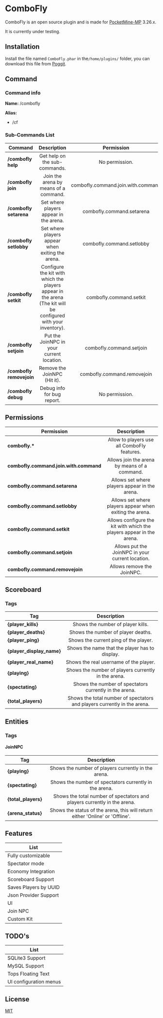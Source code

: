 # ComboFly

ComboFly is an open source plugin and is made for [PocketMine-MP](https://github.com/pmmp/PocketMine-MP) 3.26.x.

It is currently under testing.

## Installation

Install the file named `ComboFly.phar` in the`/home/plugins/` folder, you can download this file from [Poggit](https://poggit.pmmp.io/plugins).

## Command

### Command info

**Name:** /combofly

**Alias:**

- /cf

### Sub-Commands List

| Command | Description | Permission |
|-|:-:|:-:|
| **/combofly help** | Get help on the sub-commands. | No permission. |
| **/combofly join** | Join the arena by means of a command. | combofly.command.join.with.command |
| **/combofly setarena** | Set where players appear in the arena. | combofly.command.setarena |
| **/combofly setlobby** | Set where players appear when exiting the arena. | combofly.command.setlobby |
| **/combofly setkit** | Configure the kit with which the players appear in the arena (The kit will be configured with your inventory). | combofly.command.setkit |
| **/combofly setjoin** | Put the JoinNPC in your current location. | combofly.command.setjoin |
| **/combofly removejoin** | Remove the JoinNPC (Hit it). | combofly.command.removejoin |
| **/combofly debug** | Debug info for bug report. | No permission. |

## Permissions

| Permission | Description |
|-|:-:|
| **combofly.\*** | Allow to players use all ComboFly features. |
| **combofly.command.join.with.command** | Allows join the arena by means of a command. |
| **combofly.command.setarena** | Allows set where players appear in the arena. |
| **combofly.command.setlobby** | Allows set where players appear when exiting the arena. |
| **combofly.command.setkit** | Allows configure the kit with which the players appear in the arena. |
| **combofly.command.setjoin** | Allows put the JoinNPC in your current location. |
| **combofly.command.removejoin** | Allows remove the JoinNPC. |

## Scoreboard

### Tags

| Tag | Description |
|-|:-:|
| **{player_kills}** | Shows the number of player kills. |
| **{player_deaths}** | Shows the number of player deaths. |
| **{player_ping}** | Shows the current ping of the player. |
| **{player_display_name}** | Shows the name that the player has to display. |
| **{player_real_name}** | Shows the real username of the player. |
| **{playing}** | Shows the number of players currently in the arena. |
| **{spectating}** | Shows the number of spectators currently in the arena. |
| **{total_players}** | Shows the total number of spectators and players currently in the arena. |

## Entities

### Tags

#### JoinNPC

| Tag | Description |
|-|:-:|
| **{playing}** | Shows the number of players currently in the arena. |
| **{spectating}** | Shows the number of spectators currently in the arena. |
| **{total_players}** | Shows the total number of spectators and players currently in the arena. |
| **{arena_status}** | Shows the status of the arena, this will return either 'Online' or 'Offline'. |

## Features

| List |
|-|
| Fully customizable |
| Spectator mode |
| Economy Integration |
| Scoreboard Support |
| Saves Players by UUID |
| Json Provider Support |
| UI |
| Join NPC |
| Custom Kit |

## TODO's

| List |
|-|
| SQLite3 Support |
| MySQL Support |
| Tops Floating Text |
| UI configuration menus |

## License

[MIT](https://choosealicense.com/licenses/mit/)
